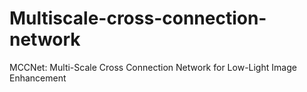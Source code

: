 # Multiscale-cross-connection-network
MCCNet: Multi-Scale Cross Connection Network for Low-Light Image Enhancement
